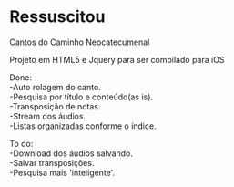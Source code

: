 # Ressuscitou
Cantos do Caminho Neocatecumenal

Projeto em HTML5 e Jquery para ser compilado para iOS

Done:                                                                                                                                     
	-Auto rolagem do canto.                                                                              
	-Pesquisa por título e conteúdo(as is).                                                                              
	-Transposição de notas.                                                                              
	-Stream dos áudios.                                                                              
	-Listas organizadas conforme o índice.                                                                              

To do:                                                                              
-Download dos áudios salvando.                                                                              
-Salvar transposições.                                                                              
-Pesquisa mais 'inteligente'.                                                                              

